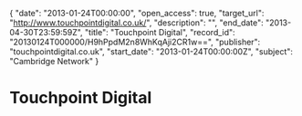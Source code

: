 {
  "date": "2013-01-24T00:00:00", 
  "open_access": true, 
  "target_url": "http://www.touchpointdigital.co.uk/", 
  "description": "", 
  "end_date": "2013-04-30T23:59:59Z", 
  "title": "Touchpoint Digital", 
  "record_id": "20130124T000000/H9hPpdM2n8WhKqAji2CR1w==", 
  "publisher": "touchpointdigital.co.uk", 
  "start_date": "2013-01-24T00:00:00Z", 
  "subject": "Cambridge Network"
}

# Touchpoint Digital

